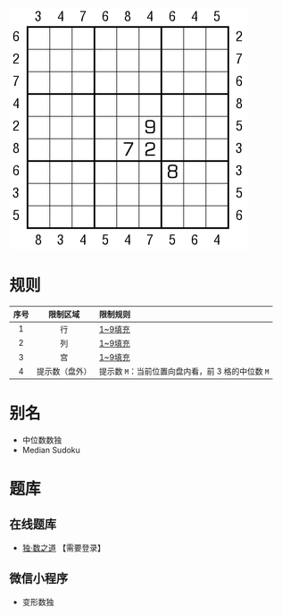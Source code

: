 ![](../../../images/sudoku/中位数数独.png)

# 规则
| 序号 | 限制区域 | 限制规则 |
| :---: | :---: | :--- |
| 1 | 行 | [1~9填充] |
| 2 | 列 | [1~9填充] |
| 3 | 宫 | [1~9填充] |
| 4 | 提示数（盘外） | 提示数 `M`：当前位置向盘内看，前 3 格的中位数 `M` |

# 别名
- 中位数数独
- Median Sudoku

# 题库

## 在线题库
- [独·数之道](http://www.sudokufans.org.cn/main.index.php?type=px2) 【需要登录】

## 微信小程序
- 变形数独

[1~9填充]: ../../../rules.md#1~9填充
